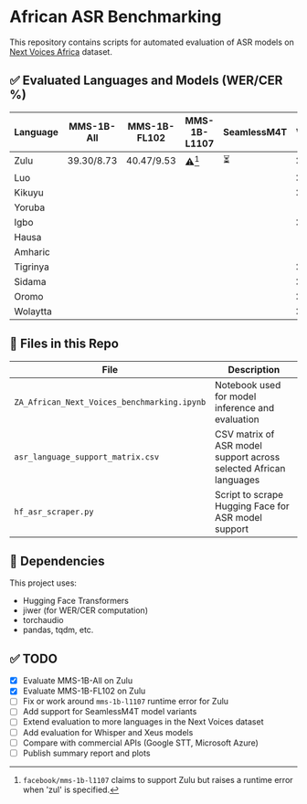 # African ASR Benchmarking

This repository contains scripts for automated evaluation of ASR models on [Next Voices Africa](https://huggingface.co/datasets/dsfsi-anv/za-african-next-voices) dataset.

## ✅ Evaluated Languages and Models (WER/CER %)

| Language   | MMS-1B-All | MMS-1B-FL102 | MMS-1B-L1107 | SeamlessM4T | Whisper | Xeus |
|------------|------------|--------------|--------------|-------------|---------|------|
| Zulu       | 39.30/8.73 | 40.47/9.53   | ⚠️[^1]       |   ⏳        | ❌      |  ⏳    |
| Luo        |            |              |              |             | ❌      |      |
| Kikuyu     |            |              |              |             | ❌      |      |
| Yoruba     |            |              |              |             |         |      |
| Igbo       |            |              |              |             | ❌      |      |
| Hausa      |            |              |              |             |         |      |
| Amharic    |            |              |              |             |         |      |
| Tigrinya   |            |              |              |             | ❌      |      |
| Sidama     |            |              |              |             | ❌      |      |
| Oromo      |            |              |              |             | ❌      |      |
| Wolaytta   |            |              |              |             | ❌      |      |

[^1]: `facebook/mms-1b-l1107` claims to support Zulu but raises a runtime error when 'zul' is specified.

## 📁 Files in this Repo

| File                          | Description                                                  |
|-------------------------------|--------------------------------------------------------------|
| `ZA_African_Next_Voices_benchmarking.ipynb` | Notebook used for model inference and evaluation |
| `asr_language_support_matrix.csv`           | CSV matrix of ASR model support across selected African languages |
| `hf_asr_scraper.py`                         | Script to scrape Hugging Face for ASR model support      |

## 🔧 Dependencies
This project uses:
- Hugging Face Transformers
- jiwer (for WER/CER computation)
- torchaudio
- pandas, tqdm, etc.

## ✅ TODO

- [x] Evaluate MMS-1B-All on Zulu  
- [x] Evaluate MMS-1B-FL102 on Zulu  
- [ ] Fix or work around `mms-1b-l1107` runtime error for Zulu  
- [ ] Add support for SeamlessM4T model variants  
- [ ] Extend evaluation to more languages in the Next Voices dataset  
- [ ] Add evaluation for Whisper and Xeus models  
- [ ] Compare with commercial APIs (Google STT, Microsoft Azure)  
- [ ] Publish summary report and plots  

